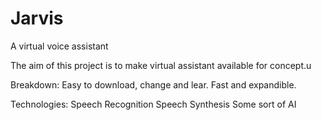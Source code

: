 # Jarvis
 A virtual voice assistant

The aim of this project is to make virtual assistant available for concept.u

Breakdown:
    Easy to download, change and lear.
    Fast and expandible.

Technologies:
    Speech Recognition
    Speech Synthesis
    Some sort of AI
